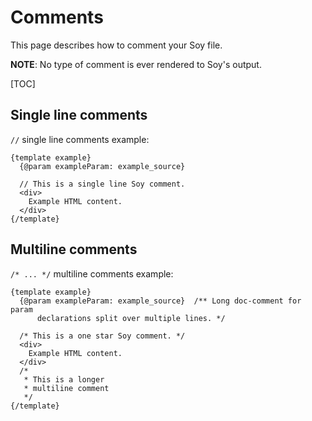 # Comments

This page describes how to comment your Soy file.

**NOTE**: No type of comment is ever rendered to Soy's output.

[TOC]

## Single line comments

`//` single line comments example:

```soy
{template example}
  {@param exampleParam: example_source}

  // This is a single line Soy comment.
  <div>
    Example HTML content.
  </div>
{/template}
```

## Multiline comments

`/* ... */` multiline comments example:

```soy
{template example}
  {@param exampleParam: example_source}  /** Long doc-comment for param
      declarations split over multiple lines. */

  /* This is a one star Soy comment. */
  <div>
    Example HTML content.
  </div>
  /*
   * This is a longer
   * multiline comment
   */
{/template}
```
